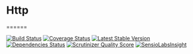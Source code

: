 # Http
======

[![Build Status](https://travis-ci.org/minond/Http.png?branch=master)](https://travis-ci.org/minond/Http)
[![Coverage Status](https://coveralls.io/repos/minond/Http/badge.png?branch=master)](https://coveralls.io/r/minond/Http?branch=master)
[![Latest Stable Version](https://poser.pugx.org/minond/http/version.png)](https://packagist.org/packages/minond/http)
[![Dependencies Status](https://depending.in/minond/Http.png)](http://depending.in/minond/Http)
[![Scrutinizer Quality Score](https://scrutinizer-ci.com/g/minond/Http/badges/quality-score.png?s=9edf262f6c9fdaf13e38dcd1f50e07dee1011a56)](https://scrutinizer-ci.com/g/minond/Http/)
[![SensioLabsInsight](https://insight.sensiolabs.com/projects/e3ecc490-f8e2-479c-aa5b-d84c4904bd09/mini.png)](https://insight.sensiolabs.com/projects/e3ecc490-f8e2-479c-aa5b-d84c4904bd09)

